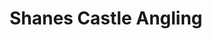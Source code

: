 ---
title: "Shanes Castle Angling"
address: "Shanes Castle, Estate Office Shanes Castle, Antrim, Co. Anrrim"
tel: "+44 (0)28 9442 8216"
county: "Antrim"
category: "Coarse Angling"
type: "Content"
lat: "54.71554946899414"
lng: "-6.2163801193237305"
---